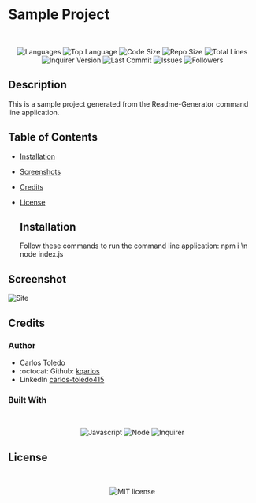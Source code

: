 
  
  # Sample Project

  </br>
  <p align="center">
    <img src="https://img.shields.io/github/languages/count/kqarlos/readme-generator?style=for-the-badge" alt="Languages" />
    <img src="https://img.shields.io/github/languages/top/kqarlos/readme-generator?style=for-the-badge" alt="Top Language" />
    <img src="https://img.shields.io/github/languages/code-size/kqarlos/readme-generator?style=for-the-badge" alt="Code Size" />
    <img src="https://img.shields.io/github/repo-size/kqarlos/readme-generator?style=for-the-badge" alt="Repo Size" />   
    <img src="https://img.shields.io/tokei/lines/github/kqarlos/readme-generator?style=for-the-badge" alt="Total Lines" />
    <img src="https://img.shields.io/github/package-json/dependency-version/kqarlos/readme-generator/inquirer?style=for-the-badge" alt="Inquirer Version" />
    <img src="https://img.shields.io/github/last-commit/kqarlos/readme-generator?style=for-the-badge" alt="Last Commit" />  
    <img src="https://img.shields.io/github/issues/kqarlos/readme-generator?style=for-the-badge" alt="Issues" />  
    <img src="https://img.shields.io/github/followers/kqarlos?style=social" alt="Followers" />  
  </p>

  ## Description 
  
  This is a sample project generated from the Readme-Generator command line application.
  
  ## Table of Contents
    
  * [Installation](#installation)
  * [Screenshots](#screenshots)
  * [Credits](#credits)
  * [License](#license)
  
  
    ## Installation
    Follow these commands to run the command line application:
        npm i \n node index.js
  
  

  ## Screenshot

  ![Site](assets/images/live.gif)

    
  
  ## Credits
  
  ### Author

  - Carlos Toledo
  - :octocat: Github: [kqarlos](https://www.github.com/kqarlos)
  - LinkedIn [carlos-toledo415](https://www.linkedin.com/in/carlos-toledo415/)


  
  ### Built With
  </br>
  <p align="center">
  <img src="https://img.shields.io/badge/-Javascript-orange?style=for-the-badge"  alt="Javascript" />
      <img src="https://img.shields.io/badge/-Node-orange?style=for-the-badge"  alt="Node" />
      <img src="https://img.shields.io/badge/-Inquirer-orange?style=for-the-badge"  alt="Inquirer" />
      
  </p>
  

  ## License

  </br>
  <p align="center">
      <img align="center" src="https://img.shields.io/github/license/kqarlos/readme-generator?style=for-the-badge" alt="MIT license" />
  </p>
  
